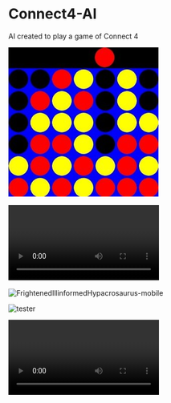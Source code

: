 # Connect4-AI
AI created to play a game of Connect 4

![Demo Picture](https://github.com/QLambkin/Connect4-AI/blob/main/images/Connect4.jpg)

![video](https://github.com/QLambkin/Connect4-AI/blob/main/images/pygame%20window%202022-08-16%2016-28-57.mp4)

![FrightenedIllinformedHypacrosaurus-mobile](https://user-images.githubusercontent.com/50932070/185716807-61ba4ac1-7f35-47d2-8505-3cd21087565f.gif)

![tester](FrightenedIllinformedHypacrosaurus-mobile.gif)

![](frightenedpt2.mp4)
